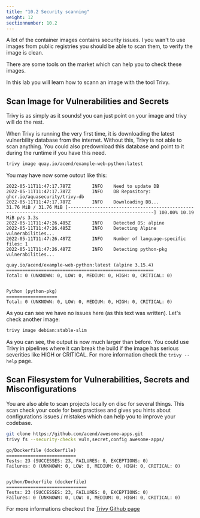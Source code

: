 ```yaml
---
title: "10.2 Security scanning"
weight: 12
sectionnumber: 10.2
---
```


A lot of the container images contains security issues. I you wan't to use images from public registries you should be able to scan them, to verify the image is clean.

There are some tools on the market which can help you to check these images. 

In this lab you will learn how to scann an image with the tool Trivy.


## Scan Image for Vulnerabilities and Secrets

Trivy is as simply as it sounds! you can just point on your image and trivy will do the rest.

When Trivy is running the very first time, it is downloading the latest vulnerbility database from the internet. Without this, Trivy is not able to scan anything. You could also predownload this database and point to it during the runtime if you have this need.

```bash
trivy image quay.io/acend/example-web-python:latest
```

You may have now some outout like this:

```
2022-05-11T11:47:17.787Z        INFO    Need to update DB
2022-05-11T11:47:17.787Z        INFO    DB Repository: ghcr.io/aquasecurity/trivy-db
2022-05-11T11:47:17.787Z        INFO    Downloading DB...
31.76 MiB / 31.76 MiB [------------------------------------------------------------------------------------------------------] 100.00% 10.19 MiB p/s 3.3s
2022-05-11T11:47:26.485Z        INFO    Detected OS: alpine
2022-05-11T11:47:26.485Z        INFO    Detecting Alpine vulnerabilities...
2022-05-11T11:47:26.487Z        INFO    Number of language-specific files: 1
2022-05-11T11:47:26.487Z        INFO    Detecting python-pkg vulnerabilities...

quay.io/acend/example-web-python:latest (alpine 3.15.4)
=======================================================
Total: 0 (UNKNOWN: 0, LOW: 0, MEDIUM: 0, HIGH: 0, CRITICAL: 0)


Python (python-pkg)
===================
Total: 0 (UNKNOWN: 0, LOW: 0, MEDIUM: 0, HIGH: 0, CRITICAL: 0)
```

As you can see we have no issues here (as this text was written). Let's check another image:

```bash
trivy image debian:stable-slim
```

As you can see, the output is now much larger than before. You could use Trivy in pipelines where it can break the build if the image has serious severities like HIGH or CRITICAL. For more information check the `trivy --help` page.


## Scan Filesystem for Vulnerabilities, Secrets and Misconfigurations

You are also able to scan projects locally on disc for several things. This scan check your code for best practises and gives you hints about configurations issues / mistakes which can help you to improve your codebase.

```bash
git clone https://github.com/acend/awesome-apps.git
trivy fs --security-checks vuln,secret,config awesome-apps/
```

```
go/Dockerfile (dockerfile)
==========================
Tests: 23 (SUCCESSES: 23, FAILURES: 0, EXCEPTIONS: 0)
Failures: 0 (UNKNOWN: 0, LOW: 0, MEDIUM: 0, HIGH: 0, CRITICAL: 0)


python/Dockerfile (dockerfile)
==============================
Tests: 23 (SUCCESSES: 23, FAILURES: 0, EXCEPTIONS: 0)
Failures: 0 (UNKNOWN: 0, LOW: 0, MEDIUM: 0, HIGH: 0, CRITICAL: 0)
```

For more informations checkout the [Trivy Github page](https://github.com/aquasecurity/trivy)
